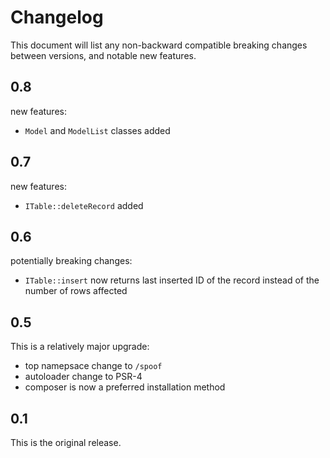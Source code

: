 Changelog
=========

This document will list any non-backward compatible breaking changes between
versions, and notable new features.

0.8
---

new features:
- `Model` and `ModelList` classes added

0.7
---

new features:
- `ITable::deleteRecord` added

0.6
---

potentially breaking changes:
- `ITable::insert` now returns last inserted ID of the record instead of the
  number of rows affected

0.5
---

This is a relatively major upgrade:

- top namepsace change to `/spoof`
- autoloader change to PSR-4
- composer is now a preferred installation method

0.1
---

This is the original release.
